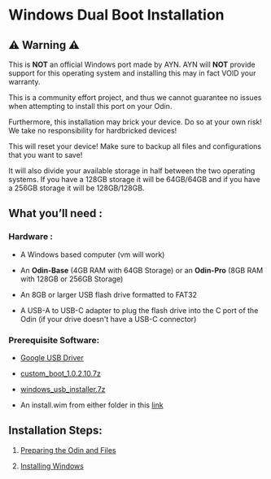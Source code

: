 # Windows Dual Boot Installation

## ⚠️ Warning ⚠️
This is **NOT** an official Windows port made by AYN. AYN will **NOT** provide support for this operating system and installing this may in fact VOID your warranty.

This is a community effort project, and thus we cannot guarantee no issues when attempting to install this port on your Odin.

Furthermore, this installation may brick your device. Do so at your own risk! We take no responsibility for hardbricked devices!

This will reset your device! Make sure to backup all files and configurations that you want to save!

It will also divide your available storage in half between the two operating systems. If you have a 128GB storage it will be 64GB/64GB and if you have a 256GB storage it will be 128GB/128GB.

## What you’ll need :

### Hardware :

- A Windows based computer (vm will work)

- An **Odin-Base** (4GB RAM with 64GB Storage) or an **Odin-Pro** (8GB RAM with 128GB or 256GB Storage)

- An 8GB or larger USB flash drive formatted to FAT32

- A USB-A to USB-C adapter to plug the flash drive into the C port of the Odin (if your drive doesn't have a USB-C connector)

### Prerequisite Software:

- [Google USB Driver](https://developer.android.com/studio/run/win-usb)

- [custom_boot_1.0.2.10.7z](http://download.project-valhalla.com/custom_boot/custom_boot_1.0.2.10.7z)

- [windows_usb_installer.7z](http://download.project-valhalla.com/custom_boot/windows_usb_installer.7z)

- An install.wim from either folder in this [link](http://download.project-valhalla.com/windows_release/)

## Installation Steps:

1. [Preparing the Odin and Files](https://github.com/ProjectValhalla/OdinMultiBootGuides/blob/main/pages/preparing_the_odin_and_files.md)

2. [Installing Windows](https://github.com/ProjectValhalla/OdinMultiBootGuides/blob/main/pages/installing_windows.md)
